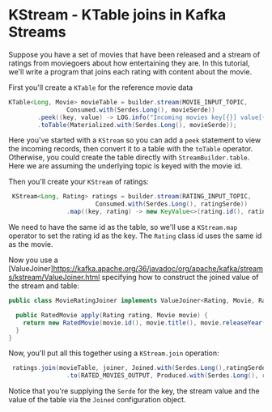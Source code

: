 # KStream - KTable joins in Kafka Streams

Suppose you have a set of movies that have been released and a stream of ratings from moviegoers about how entertaining they are. In this tutorial, we'll write a program that joins each rating with content about the movie.


First you'll create a `KTable` for the reference movie data
```java
KTable<Long, Movie> movieTable = builder.stream(MOVIE_INPUT_TOPIC,
                Consumed.with(Serdes.Long(), movieSerde))
        .peek((key, value) -> LOG.info("Incoming movies key[{}] value[{}]", key, value))
        .toTable(Materialized.with(Serdes.Long(), movieSerde));
```
Here you've started with a `KStream` so you can add a `peek` statement to view the incoming records, then convert it to a table with the `toTable` operator.  Otherwise, you could create the table directly with `StreamBuilder.table`.  Here we are assuming the underlying topic is keyed with the movie id.

Then you'll create your `KStream` of ratings:
```java
 KStream<Long, Rating> ratings = builder.stream(RATING_INPUT_TOPIC,
                        Consumed.with(Serdes.Long(), ratingSerde))
                .map((key, rating) -> new KeyValue<>(rating.id(), rating));
```
We need to have the same id as the table, so we'll use a `KStream.map` operator to set the rating id as the key.  The `Rating` class id uses the same id as the movie.

Now you use a [ValueJoiner]https://kafka.apache.org/36/javadoc/org/apache/kafka/streams/kstream/ValueJoiner.html specifying how to construct the joined value of the stream and table:

```java
public class MovieRatingJoiner implements ValueJoiner<Rating, Movie, RatedMovie> {

  public RatedMovie apply(Rating rating, Movie movie) {
    return new RatedMovie(movie.id(), movie.title(), movie.releaseYear(), rating.rating());
  }
}
```
Now, you'll put all this together using a `KStream.join` operation:

```java
 ratings.join(movieTable, joiner, Joined.with(Serdes.Long(),ratingSerde, movieSerde))
                .to(RATED_MOVIES_OUTPUT, Produced.with(Serdes.Long(), ratedMovieSerde));
```
Notice that you're supplying the `Serde` for the key, the stream value and the value of the table via the `Joined` configuration object.







